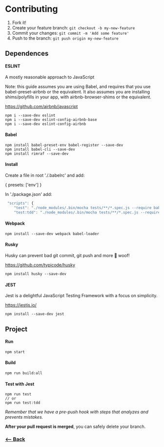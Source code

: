 # Contributing

1. Fork it!
2. Create your feature branch: `git checkout -b my-new-feature`
3. Commit your changes: `git commit -m 'Add some feature'`
4. Push to the branch: `git push origin my-new-feature`

## Dependences

#### ESLINT

A mostly reasonable approach to JavaScript

Note: this guide assumes you are using Babel, and requires that you use babel-preset-airbnb or the equivalent. It also assumes you are installing shims/polyfills in your app, with airbnb-browser-shims or the equivalent.

https://github.com/airbnb/javascript

```ssh
npm i --save-dev eslint
npm i --save-dev eslint-config-airbnb-base
npm i --save-dev eslint-config-airbnb
```

#### Babel

```ssh
npm install babel-preset-env babel-register --save-dev
npm install babel-cli --save-dev
npm install rimraf --save-dev
```

#### Install

Create a file in root './.babelrc' and add:

{
    presets: ['env']
}

In './package.json' add:

```javascript
 "scripts": {
    "test": "./node_modules/.bin/mocha tests/**/*.spec.js --require babel-register",
    "test:tdd": "./node_modules/.bin/mocha tests/**/*.spec.js --require babel-register --watch",
```

#### Webpack

```ssh
npm install --save-dev webpack babel-loader
```

#### Rusky

Husky can prevent bad git commit, git push and more 🐶 woof!

https://github.com/typicode/husky

```ssh
npm install husky --save-dev
```

#### JEST

Jest is a delightful JavaScript Testing Framework with a focus on simplicity.

https://jestjs.io/

```ssh
npm install --save-dev jest
```

## Project

#### Run

```ssh
npm start
```

#### Build

```ssh
npm run build:all
```

#### Test with Jest

```ssh
npm run test
// or
npm run test:tdd
```

*Remember that we have a pre-push hook with steps that analyzes and prevents mistakes.*

**After your pull request is merged**, you can safely delete your branch.

### [<-- Back](https://github.com/lyef/lyef-react-component/)